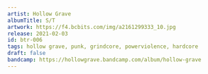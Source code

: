 ```yaml
---
artist: Hollow Grave
albumTitle: S/T
artwork: https://f4.bcbits.com/img/a2161299333_10.jpg
release: 2021-02-03
id: btr-006
tags: hollow grave, punk, grindcore, powerviolence, hardcore
draft: false
bandcamp: https://hollowgrave.bandcamp.com/album/hollow-grave
---
```

